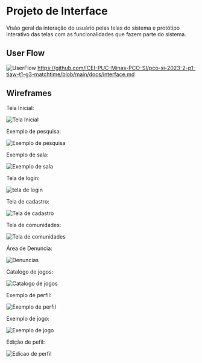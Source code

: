 
# Projeto de Interface

Visão geral da interação do usuário pelas telas do sistema e protótipo interativo das telas com as funcionalidades que fazem parte do sistema.

## User Flow

![UserFlow](https://github.com/ICEI-PUC-Minas-PCO-SI/pco-si-2023-2-p1-tiaw-t1-g3-matchtime/assets/142946762/bb344607-359b-41eb-8a58-937f811aa726)
https://github.com/ICEI-PUC-Minas-PCO-SI/pco-si-2023-2-p1-tiaw-t1-g3-matchtime/blob/main/docs/interface.md

## Wireframes

Tela Inicial:

![Tela Inicial](https://github.com/ICEI-PUC-Minas-PCO-SI/pco-si-2023-2-p1-tiaw-t1-g3-matchtime/assets/142946762/a5517fea-2810-4cb6-a075-032e1d92a775)

Exemplo de pesquisa:

![Exemplo de pesquisa ](https://github.com/ICEI-PUC-Minas-PCO-SI/pco-si-2023-2-p1-tiaw-t1-g3-matchtime/assets/142946762/27305b97-4756-43da-9507-4f6f92fae344)

Exemplo de sala:

![Exemplo de sala](https://github.com/ICEI-PUC-Minas-PCO-SI/pco-si-2023-2-p1-tiaw-t1-g3-matchtime/assets/142946762/a55350c2-59d7-43a5-95a2-1f31aa7e2fbd)


Tela de login:

![tela de login](https://github.com/ICEI-PUC-Minas-PCO-SI/pco-si-2023-2-p1-tiaw-t1-g3-matchtime/assets/142946762/5742e061-73a3-4e58-8c71-a15136481491)

Tela de cadastro:

![Tela de cadastro](https://github.com/ICEI-PUC-Minas-PCO-SI/pco-si-2023-2-p1-tiaw-t1-g3-matchtime/assets/142946762/a71dbc4a-25ff-4e66-9025-4122a3300097)

Tela de comunidades:

![Tela de comunidades](https://github.com/ICEI-PUC-Minas-PCO-SI/pco-si-2023-2-p1-tiaw-t1-g3-matchtime/assets/142946762/0bb2205a-76e5-459f-8235-635eb8af372e)

Área de Denuncia:

![Denuncias](https://github.com/ICEI-PUC-Minas-PCO-SI/pco-si-2023-2-p1-tiaw-t1-g3-matchtime/assets/142946762/83971a43-b5c2-410c-8bc3-132381f562ed)

Catalogo de jogos:

![Catalogo de jogos](https://github.com/ICEI-PUC-Minas-PCO-SI/pco-si-2023-2-p1-tiaw-t1-g3-matchtime/assets/142946762/1be26806-d6db-4e81-a577-6edb91868427)

Exemplo de perfil:

![Exemplo de perfil](https://github.com/ICEI-PUC-Minas-PCO-SI/pco-si-2023-2-p1-tiaw-t1-g3-matchtime/assets/142946762/9a2556c9-37f3-44c8-ae91-2ab4c2603ac1)

Exemplo de jogo:

![Exemplo de jogo](https://github.com/ICEI-PUC-Minas-PCO-SI/pco-si-2023-2-p1-tiaw-t1-g3-matchtime/assets/142946762/2e812a63-58e0-4a6c-a009-e4ba527bbfd1)

Edição de pefil:

![Edicao de perfil](https://github.com/ICEI-PUC-Minas-PCO-SI/pco-si-2023-2-p1-tiaw-t1-g3-matchtime/assets/142946762/31466843-da45-4843-af38-87efead9123e)

